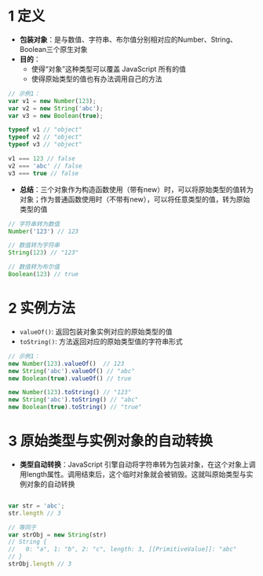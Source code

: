 # 1 定义
+ **包装对象**：是与数值、字符串、布尔值分别相对应的Number、String、Boolean三个原生对象
+ **目的**：
    - 使得“对象”这种类型可以覆盖 JavaScript 所有的值
    - 使得原始类型的值也有办法调用自己的方法
```js
// 示例1：
var v1 = new Number(123);
var v2 = new String('abc');
var v3 = new Boolean(true);

typeof v1 // "object"
typeof v2 // "object"
typeof v3 // "object"

v1 === 123 // false
v2 === 'abc' // false
v3 === true // false
```
+ **总结**：三个对象作为构造函数使用（带有new）时，可以将原始类型的值转为对象；作为普通函数使用时（不带有new），可以将任意类型的值，转为原始类型的值
```js
// 字符串转为数值
Number('123') // 123

// 数值转为字符串
String(123) // "123"

// 数值转为布尔值
Boolean(123) // true
```
# 2 实例方法
+ `valueOf()`: 返回包装对象实例对应的原始类型的值
+ `toString()`: 方法返回对应的原始类型值的字符串形式
```js
// 示例1：
new Number(123).valueOf()  // 123
new String('abc').valueOf() // "abc"
new Boolean(true).valueOf() // true

new Number(123).toString() // "123"
new String('abc').toString() // "abc"
new Boolean(true).toString() // "true"
```
# 3 原始类型与实例对象的自动转换
+ **类型自动转换**：JavaScript 引擎自动将字符串转为包装对象，在这个对象上调用length属性。调用结束后，这个临时对象就会被销毁。这就叫原始类型与实例对象的自动转换
```js

var str = 'abc';
str.length // 3

// 等同于
var strObj = new String(str)
// String {
//   0: "a", 1: "b", 2: "c", length: 3, [[PrimitiveValue]]: "abc"
// }
strObj.length // 3
```
